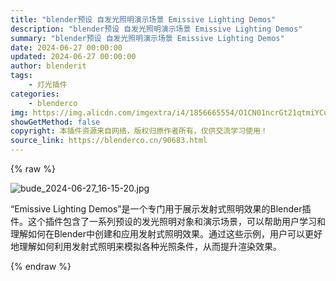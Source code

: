 ```yaml
---
title: "blender预设 自发光照明演示场景 Emissive Lighting Demos"
description: "blender预设 自发光照明演示场景 Emissive Lighting Demos"
summary: "blender预设 自发光照明演示场景 Emissive Lighting Demos"
date: 2024-06-27 00:00:00
updated: 2024-06-27 00:00:00
author: blenderit
tags: 
    - 灯光插件
categories:
    - blenderco
img: https://img.alicdn.com/imgextra/i4/1856665554/O1CN01ncrGt21qtmiYCur4I_!!1856665554.jpg
showGetMethod: false
copyright: 本插件资源来自网络，版权归原作者所有，仅供交流学习使用！
source_link: https://blenderco.cn/90683.html
---
```


{% raw %}
<p><img src="https://img.alicdn.com/imgextra/i4/1856665554/O1CN01ncrGt21qtmiYCur4I_!!1856665554.jpg" alt="bude_2024-06-27_16-15-20.jpg"></p><p>“Emissive Lighting Demos”是一个专门用于展示发射式照明效果的Blender插件。这个插件包含了一系列预设的发光照明对象和演示场景，可以帮助用户学习和理解如何在Blender中创建和应用发射式照明效果。通过这些示例，用户可以更好地理解如何利用发射式照明来模拟各种光照条件，从而提升渲染效果。</p>
<div style="display: none">blenderco</div>
{% endraw %}